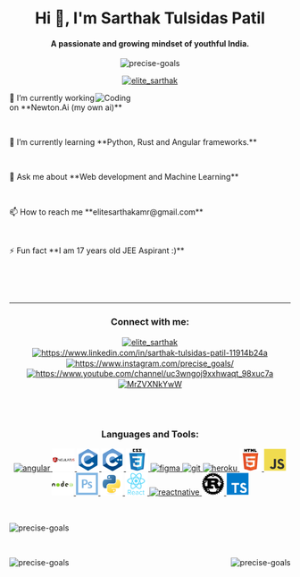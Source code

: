 <h1 align="center">Hi 👋, I'm Sarthak Tulsidas Patil</h1>
<h4 align="center">A passionate and growing mindset of youthful India.</h4>

<p align="center"> <img src="https://komarev.com/ghpvc/?username=precise-goals&label=Profile%20views&color=0e75b6&style=flat" alt="precise-goals" /> </p>

<p align="center"> <a href="https://twitter.com/elite_sarthak" target="blank"><img src="https://img.shields.io/twitter/follow/elite_sarthak?logo=twitter&style=for-the-badge" alt="elite_sarthak" /></a> </p>
<img align="right" width=350 alt="Coding" src="https://avatars.githubusercontent.com/u/125793243?v=4">
<div align="left" min-height=350>
<p> 🔭 I’m currently working on **Newton.Ai (my own ai)** </p>
<br>
<p> 🌱 I’m currently learning **Python, Rust and Angular frameworks.** </p>
<br>
<p> 💬 Ask me about **Web development and Machine Learning** </p>
<br>
<p> 📫 How to reach me **elitesarthakamr@gmail.com** </p>
<br>
<p> ⚡ Fun fact **I am 17 years old JEE Aspirant :)** </p>
<div/>
<br>
<br>
<br>

<hr color="#ffffff" align="center" background="#fff">

  
<h3 align="center">Connect with me:</h3> </p>

<p align="center">
<a href="https://twitter.com/elite_sarthak" target="blank"><img align="center" src="https://raw.githubusercontent.com/rahuldkjain/github-profile-readme-generator/master/src/images/icons/Social/twitter.svg" alt="elite_sarthak" height="30" width="40" /></a>
<a href="https://linkedin.com/in/https://www.linkedin.com/in/sarthak-tulsidas-patil-11914b24a" target="blank"><img align="center" src="https://raw.githubusercontent.com/rahuldkjain/github-profile-readme-generator/master/src/images/icons/Social/linked-in-alt.svg" alt="https://www.linkedin.com/in/sarthak-tulsidas-patil-11914b24a" height="30" width="40" /></a>
<a href="https://instagram.com/https://www.instagram.com/precise_goals/" target="blank"><img align="center" src="https://raw.githubusercontent.com/rahuldkjain/github-profile-readme-generator/master/src/images/icons/Social/instagram.svg" alt="https://www.instagram.com/precise_goals/" height="30" width="40" /></a>
<a href="https://www.youtube.com/c/https://www.youtube.com/channel/uc3wngoj9xxhwaqt_98xuc7a" target="blank"><img align="center" src="https://raw.githubusercontent.com/rahuldkjain/github-profile-readme-generator/master/src/images/icons/Social/youtube.svg" alt="https://www.youtube.com/channel/uc3wngoj9xxhwaqt_98xuc7a" height="30" width="40" /></a>
<a href="https://discord.gg/MrZVXNkYwW" target="blank"><img align="center" src="https://raw.githubusercontent.com/rahuldkjain/github-profile-readme-generator/master/src/images/icons/Social/discord.svg" alt="MrZVXNkYwW" height="30" width="40" /></a>
</p>
<br>
<br>
<h3 align="center">Languages and Tools:</h3>

<p align="center"> <a href="https://angular.io" target="_blank" rel="noreferrer"> <img src="https://angular.io/assets/images/logos/angular/angular.svg" alt="angular" width="40" height="40"/> </a> <a href="https://angular.io" target="_blank" rel="noreferrer"> <img src="https://raw.githubusercontent.com/devicons/devicon/master/icons/angularjs/angularjs-original-wordmark.svg" alt="angularjs" width="40" height="40"/> </a> <a href="https://www.cprogramming.com/" target="_blank" rel="noreferrer"> <img src="https://raw.githubusercontent.com/devicons/devicon/master/icons/c/c-original.svg" alt="c" width="40" height="40"/> </a> <a href="https://www.w3schools.com/cpp/" target="_blank" rel="noreferrer"> <img src="https://raw.githubusercontent.com/devicons/devicon/master/icons/cplusplus/cplusplus-original.svg" alt="cplusplus" width="40" height="40"/> </a> <a href="https://www.w3schools.com/css/" target="_blank" rel="noreferrer"> <img src="https://raw.githubusercontent.com/devicons/devicon/master/icons/css3/css3-original-wordmark.svg" alt="css3" width="40" height="40"/> </a> <a href="https://www.figma.com/" target="_blank" rel="noreferrer"> <img src="https://www.vectorlogo.zone/logos/figma/figma-icon.svg" alt="figma" width="40" height="40"/> </a> <a href="https://git-scm.com/" target="_blank" rel="noreferrer"> <img src="https://www.vectorlogo.zone/logos/git-scm/git-scm-icon.svg" alt="git" width="40" height="40"/> </a> <a href="https://heroku.com" target="_blank" rel="noreferrer"> <img src="https://www.vectorlogo.zone/logos/heroku/heroku-icon.svg" alt="heroku" width="40" height="40"/> </a> <a href="https://www.w3.org/html/" target="_blank" rel="noreferrer"> <img src="https://raw.githubusercontent.com/devicons/devicon/master/icons/html5/html5-original-wordmark.svg" alt="html5" width="40" height="40"/> </a> <a href="https://developer.mozilla.org/en-US/docs/Web/JavaScript" target="_blank" rel="noreferrer"> <img src="https://raw.githubusercontent.com/devicons/devicon/master/icons/javascript/javascript-original.svg" alt="javascript" width="40" height="40"/> </a> <a href="https://nodejs.org" target="_blank" rel="noreferrer"> <img src="https://raw.githubusercontent.com/devicons/devicon/master/icons/nodejs/nodejs-original-wordmark.svg" alt="nodejs" width="40" height="40"/> </a> <a href="https://www.photoshop.com/en" target="_blank" rel="noreferrer"> <img src="https://raw.githubusercontent.com/devicons/devicon/master/icons/photoshop/photoshop-line.svg" alt="photoshop" width="40" height="40"/> </a> <a href="https://www.python.org" target="_blank" rel="noreferrer"> <img src="https://raw.githubusercontent.com/devicons/devicon/master/icons/python/python-original.svg" alt="python" width="40" height="40"/> </a> <a href="https://reactjs.org/" target="_blank" rel="noreferrer"> <img src="https://raw.githubusercontent.com/devicons/devicon/master/icons/react/react-original-wordmark.svg" alt="react" width="40" height="40"/> </a> <a href="https://reactnative.dev/" target="_blank" rel="noreferrer"> <img src="https://reactnative.dev/img/header_logo.svg" alt="reactnative" width="40" height="40"/> </a> <a href="https://www.rust-lang.org" target="_blank" rel="noreferrer"> <img src="https://raw.githubusercontent.com/devicons/devicon/master/icons/rust/rust-plain.svg" alt="rust" width="40" height="40"/> </a> <a href="https://www.typescriptlang.org/" target="_blank" rel="noreferrer"> <img src="https://raw.githubusercontent.com/devicons/devicon/master/icons/typescript/typescript-original.svg" alt="typescript" width="40" height="40"/> </a> </p>
<br>
<p><img align="center" src="https://github-readme-streak-stats.herokuapp.com/?user=precise-goals&" alt="precise-goals" /></p>
<br>
<p><img align="left" height=200 max-width=600 src="https://github-readme-stats.vercel.app/api/top-langs?username=precise-goals&show_icons=true&locale=en&layout=compact" alt="precise-goals" /></p>

<p>&nbsp;<img align="right" height=200  max-width=400 src="https://github-readme-stats.vercel.app/api?username=precise-goals&show_icons=true&locale=en" alt="precise-goals" /></p>
<br>
